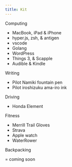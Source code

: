 ```yaml
---
title: Kit
---
```


Computing

- MacBook, iPad & iPhone
- hyper.js, zsh, & antigen
- vscode
- Golang
- WordPress
- Things 3, & Scapple
- Audible & Kindle

Writing

- Pilot Namiki fountain pen
- Pilot iroshizuku ama-iro ink

Driving

- Honda Element

Fitness

- Merrill Trail Gloves
- Strava
- Apple watch
- WaterRower

Backpacking

= coming soon
